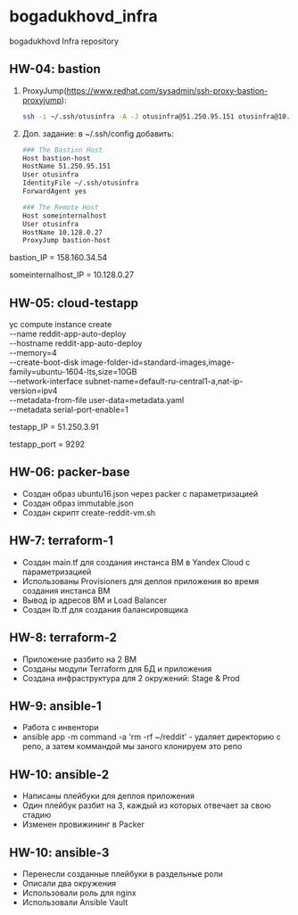 # bogadukhovd_infra
bogadukhovd Infra repository


## HW-04: bastion
1) ProxyJump(https://www.redhat.com/sysadmin/ssh-proxy-bastion-proxyjump):
   ```bash
   ssh -i ~/.ssh/otusinfra -A -J otusinfra@51.250.95.151 otusinfra@10.128.0.27
   ```
2) Доп. задание: в ~/.ssh/config добавить:
    ```bash
    ### The Bastion Host
    Host bastion-host
    HostName 51.250.95.151
    User otusinfra
    IdentityFile ~/.ssh/otusinfra
    ForwardAgent yes

    ### The Remote Host
    Host someinternalhost
    User otusinfra
    HostName 10.128.0.27
    ProxyJump bastion-host
    ```

bastion_IP = 158.160.34.54

someinternalhost_IP = 10.128.0.27

## HW-05: cloud-testapp
yc compute instance create \
  --name reddit-app-auto-deploy \
  --hostname reddit-app-auto-deploy \
  --memory=4 \
  --create-boot-disk image-folder-id=standard-images,image-family=ubuntu-1604-lts,size=10GB \
  --network-interface subnet-name=default-ru-central1-a,nat-ip-version=ipv4 \
  --metadata-from-file user-data=metadata.yaml \
  --metadata serial-port-enable=1

testapp_IP = 51.250.3.91

testapp_port = 9292

## HW-06: packer-base
- Создан образ ubuntu16.json через packer с параметризацией
- Создан образ immutable.json
- Создан скрипт create-reddit-vm.sh

## HW-7: terraform-1
- Создан main.tf для создания инстанса ВМ в Yandex Cloud с параметризацией
- Использованы Provisioners для деплоя приложения во время создания инстанса ВМ
- Вывод ip адресов ВМ и Load Balancer
- Создан lb.tf для создания балансировщика

## HW-8: terraform-2
- Приложение разбито на 2 ВМ
- Созданы модули Terraform для БД и приложения
- Создана инфраструктура для 2 окружений: Stage & Prod

## HW-9: ansible-1
- Работа с инвентори
- ansible app -m command -a 'rm -rf ~/reddit' - удаляет директорию с репо, а затем коммандой мы заного клонируем это репо

## HW-10: ansible-2
- Написаны плейбуки для деплоя приложения
- Один плейбук разбит на 3, каждый из которых отвечает за свою стадию
- Изменен провижининг в Packer

## HW-10: ansible-3
- Перенесли созданные плейбуки в раздельные роли
- Описали два окружения
- Использовали роль для nginx
- Использовали Ansible Vault
